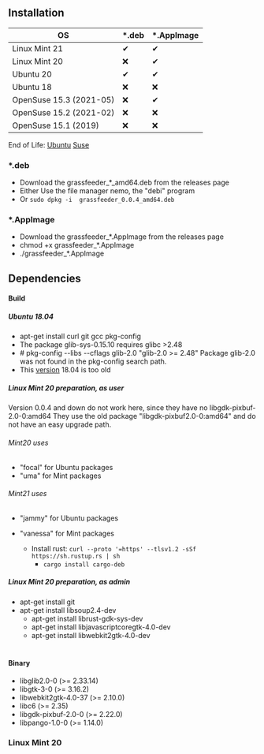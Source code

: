 ## Installation


| OS  | *.deb  | *.AppImage |
| ---- | ---- | ---- |
| Linux Mint 21             | &#x2714;  | &#x2714;  | 
| Linux Mint 20             | &#x274C;  | &#x2714;  | 
| Ubuntu 20                 | &#x2714;  | &#x2714;  | 
| Ubuntu 18                 | &#x274C;  | &#x274C;  | 
| OpenSuse 15.3 (2021-05)   | &#x274C;  | &#x2714;  | 
| OpenSuse 15.2 (2021-02)   | &#x274C;  | &#x274C;  | 
| OpenSuse 15.1 (2019)      | &#x274C;  | &#x274C;  | 


End of Life: [Ubuntu](https://endoflife.date/ubuntu) [Suse](https://endoflife.date/opensuse)
<!--   grassfeeder*.AppImage needs at least glibc-2.28 
    OpenSuse-15.2 has glibc-2.26
-->

### *.deb
* Download the grassfeeder_*_amd64.deb from the releases page
* Either Use the file manager nemo, the "debi" program
* Or `sudo dpkg -i  grassfeeder_0.0.4_amd64.deb`


### *.AppImage
* Download the grassfeeder_*.AppImage from the releases page
* chmod +x grassfeeder_*.AppImage
* ./grassfeeder_*.AppImage




## Dependencies
#### Build

##### Ubuntu 18.04
 - apt-get install  curl git gcc  pkg-config
 - The package glib-sys-0.15.10  requires  glibc >2.48
 - \# pkg-config --libs --cflags glib-2.0 "glib-2.0 >= 2.48"
      Package glib-2.0 was not found in the pkg-config search path.
 - This [version](https://distrowatch.com/table.php?distribution=ubuntu) 18.04 is too old 

##### Linux Mint 20 preparation, as user

Version 0.0.4 and down do not work here, since they have no libgdk-pixbuf-2.0-0:amd64
They use the old package "libgdk-pixbuf2.0-0:amd64"  and do not have an easy upgrade path.
###### Mint20  uses
- "focal" for Ubuntu packages
- "uma" for Mint packages
###### Mint21 uses
- "jammy" for Ubuntu packages
- "vanessa" for Mint  packages

  - Install rust:  `curl --proto '=https' --tlsv1.2 -sSf https://sh.rustup.rs | sh`
	- `cargo install cargo-deb`

##### Linux Mint 20 preparation, as admin
  - apt-get install git
  - apt-get install libsoup2.4-dev
	- apt-get install librust-gdk-sys-dev
	- apt-get install libjavascriptcoregtk-4.0-dev
	- apt-get install libwebkit2gtk-4.0-dev




#

#### Binary
- libglib2.0-0 (>= 2.33.14)
- libgtk-3-0 (>= 3.16.2)
- libwebkit2gtk-4.0-37 (>= 2.10.0)
- libc6 (>= 2.35)
- libgdk-pixbuf-2.0-0 (>= 2.22.0)
- libpango-1.0-0 (>= 1.14.0)




### Linux Mint 20


